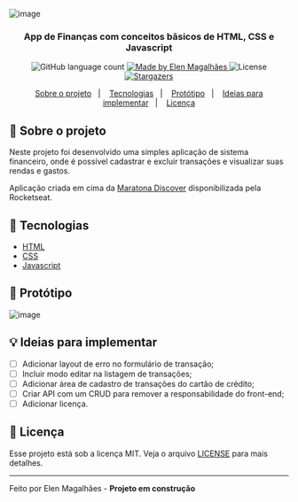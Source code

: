 ![image](https://user-images.githubusercontent.com/51779470/119761161-b87a1800-be81-11eb-8986-f3848952a257.png)

<h3 align="center">
  App de Finanças com conceitos bãsicos de HTML, CSS e Javascript
</h3>

<p align="center">
  <img alt="GitHub language count" src="https://img.shields.io/github/languages/count/elenmagalhaes/repositories-backend?color=%2304D361">

  <a href="https://rocketseat.com.br">
    <img alt="Made by Elen Magalhães" src="https://img.shields.io/badge/made%20by-Elen Magalhães-%2304D361">
  </a>

  <img alt="License" src="https://img.shields.io/badge/license-MIT-%2304D361">

  <a href="https://github.com/elenmagalhaes/dev-finances/stargazers">
    <img alt="Stargazers" src="https://img.shields.io/github/stars/elenmagalhaes/repositories-backend?style=social">
  </a>
</p>

<p align="center">
  <a href="#rocket-sobre-o-projeto">Sobre o projeto</a>&nbsp;&nbsp;&nbsp;|&nbsp;&nbsp;&nbsp;
  <a href="#wrench-tecnologias">Tecnologias</a>&nbsp;&nbsp;&nbsp;|&nbsp;&nbsp;&nbsp;
    <a href="#floppy_disk-protótipo">Protótipo</a>&nbsp;&nbsp;&nbsp;|&nbsp;&nbsp;&nbsp;
  <a href="#bulb-ideias-para-implementar">Ideias para implementar</a>&nbsp;&nbsp;&nbsp;|&nbsp;&nbsp;&nbsp;
  <a href="#memo-licença">Licença</a>
</p>

## :rocket: Sobre o projeto

Neste projeto foi desenvolvido uma simples aplicação de sistema financeiro, onde é possível cadastrar e excluir transações e visualizar suas rendas e gastos.

Aplicação criada em cima da [Maratona Discover](https://app.rocketseat.com.br/node/maratona-discover-edicao-01) disponibilizada pela Rocketseat.

## :wrench: Tecnologias

- [HTML](https://developer.mozilla.org/pt-BR/docs/Web/HTML)
- [CSS](https://developer.mozilla.org/pt-BR/docs/Web/CSS)
- [Javascript](https://developer.mozilla.org/pt-BR/docs/Web/JavaScript)

## :floppy_disk: Protótipo

![image](https://user-images.githubusercontent.com/51779470/119763054-355ac100-be85-11eb-945f-2940d9ba1181.png)

## :bulb: Ideias para implementar

- [ ] Adicionar layout de erro no formulário de transação;
- [ ] Incluir modo editar na listagem de transações;
- [ ] Adicionar área de cadastro de transações do cartão de crédito;
- [ ] Criar API com um CRUD para remover a responsabilidade do front-end;
- [ ] Adicionar licença.

## :memo: Licença

Esse projeto está sob a licença MIT. Veja o arquivo [LICENSE](LICENSE) para mais detalhes.

---

Feito por Elen Magalhães - **Projeto em construção**
